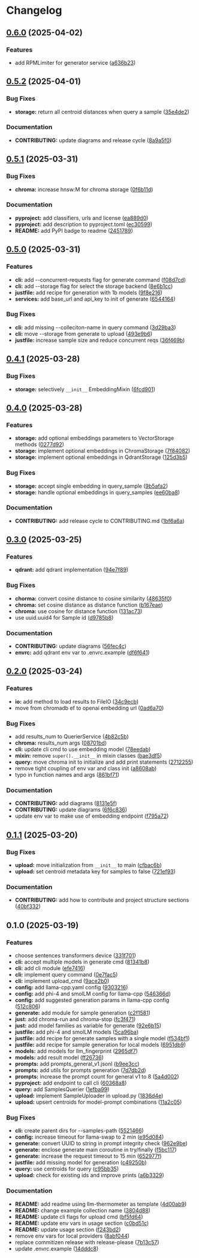 # Changelog

## [0.6.0](https://github.com/S1M0N38/llm-fingerprint/compare/v0.5.2...v0.6.0) (2025-04-02)


### Features

* add RPMLimiter for generator service ([a636b23](https://github.com/S1M0N38/llm-fingerprint/commit/a636b23e98927684a96f8b034bf8a6d3868ec6f3))

## [0.5.2](https://github.com/S1M0N38/llm-fingerprint/compare/v0.5.1...v0.5.2) (2025-04-01)


### Bug Fixes

* **storage:** return all centroid distances when query a sample ([35e4de2](https://github.com/S1M0N38/llm-fingerprint/commit/35e4de26b82f70f2d9be58356d190fe7585e1991))


### Documentation

* **CONTRIBUTING:** update diagrams and release cycle ([8a9a5f0](https://github.com/S1M0N38/llm-fingerprint/commit/8a9a5f0e0529567d351332843153769b4ae9b5c0))

## [0.5.1](https://github.com/S1M0N38/llm-fingerprint/compare/v0.5.0...v0.5.1) (2025-03-31)


### Bug Fixes

* **chroma:** increase hnsw:M for chroma storage ([0f6b11d](https://github.com/S1M0N38/llm-fingerprint/commit/0f6b11d48ff892884a39e3c16a5b518fa969e4c5))


### Documentation

* **pyproject:** add classifiers, urls and license ([ea889d0](https://github.com/S1M0N38/llm-fingerprint/commit/ea889d06246f847156246cdde11ae95d46e246af))
* **pyproject:** add description to pyproject.toml ([ec30599](https://github.com/S1M0N38/llm-fingerprint/commit/ec305997b04562879bed310195a7d80f85b2ecf1))
* **README:** add PyPI badge to readme ([2451789](https://github.com/S1M0N38/llm-fingerprint/commit/24517899dfa1216ba4ea43e8d5aa66ff03b7042f))

## [0.5.0](https://github.com/S1M0N38/llm-fingerprint/compare/v0.4.1...v0.5.0) (2025-03-31)


### Features

* **cli:** add --concurrent-requests flag for generate command ([f08d7cd](https://github.com/S1M0N38/llm-fingerprint/commit/f08d7cd46da7e2d613c4ce8278602d31bf4b90db))
* **cli:** add --storage flag for select the storage backend ([8e6b1cc](https://github.com/S1M0N38/llm-fingerprint/commit/8e6b1cc11c5a2f3557a6a37a4efae3719be6ac8f))
* **justfile:** add recipe for generation with 1b models ([9f8e216](https://github.com/S1M0N38/llm-fingerprint/commit/9f8e216dc45c482d210ecc49c074c46fbf06a90a))
* **services:** add base_url and api_key to init of generate ([6544164](https://github.com/S1M0N38/llm-fingerprint/commit/6544164a612149f87c875420b10922ba624b24a3))


### Bug Fixes

* **cli:** add missing --colleciton-name in query command ([3d29ba3](https://github.com/S1M0N38/llm-fingerprint/commit/3d29ba30114da4fac1fd235e8375f8948d2a724c))
* **cli:** move --storage from generate to upload ([493e9b6](https://github.com/S1M0N38/llm-fingerprint/commit/493e9b68467054e85e087269dd88e6fd991fd7ef))
* **justfile:** increase sample size and reduce concurrent reqs ([36f469b](https://github.com/S1M0N38/llm-fingerprint/commit/36f469b9638157d6924b519d98bbf0c9c0206a67))

## [0.4.1](https://github.com/S1M0N38/llm-fingerprint/compare/v0.4.0...v0.4.1) (2025-03-28)


### Bug Fixes

* **storage:** selectively `__init__` EmbeddingMixin ([6fcd901](https://github.com/S1M0N38/llm-fingerprint/commit/6fcd9018caa6e773af5ba1b3ddbddae045ce5bbc))

## [0.4.0](https://github.com/S1M0N38/llm-fingerprint/compare/v0.3.0...v0.4.0) (2025-03-28)


### Features

* **storage:** add optional embeddings parameters to VectorStorage methods ([0277d92](https://github.com/S1M0N38/llm-fingerprint/commit/0277d9211095ed46f473f5456c69369d3a8dfa06))
* **storage:** implement optional embeddings in ChromaStorage ([7f84082](https://github.com/S1M0N38/llm-fingerprint/commit/7f8408229ea3e27f492adf7d4a9e21e0b653a24d))
* **storage:** implement optional embeddings in QdrantStorage ([125d3b5](https://github.com/S1M0N38/llm-fingerprint/commit/125d3b5d378da6c214498a991529912c74d8892b))


### Bug Fixes

* **storage:** accept single embedding in query_sample ([9b5afa2](https://github.com/S1M0N38/llm-fingerprint/commit/9b5afa29379c7b45c1470579b64d1ccb2b883617))
* **storage:** handle optional embeddings in query_samples ([ee60ba8](https://github.com/S1M0N38/llm-fingerprint/commit/ee60ba8a5de3d2b326ee88007f9144f22a006803))


### Documentation

* **CONTRIBUTING:** add release cycle to CONTRIBUTING.md ([1bf6a6a](https://github.com/S1M0N38/llm-fingerprint/commit/1bf6a6a0306f48921a5598ef067016f05ed2afff))

## [0.3.0](https://github.com/S1M0N38/llm-fingerprint/compare/v0.2.0...v0.3.0) (2025-03-25)


### Features

* **qdrant:** add qdrant implementation ([94e7f89](https://github.com/S1M0N38/llm-fingerprint/commit/94e7f8911b7b612940195cf35f2940744a0938d5))


### Bug Fixes

* **chorma:** convert cosine distance to cosine similarity ([48635f0](https://github.com/S1M0N38/llm-fingerprint/commit/48635f0031a4661b3000ec25f56bec177d94a235))
* **chroma:** set cosine distance as distance function ([b167eae](https://github.com/S1M0N38/llm-fingerprint/commit/b167eae8b7cf6533af4ae4700b9c774bf7083531))
* **chroma:** use cosine for distance function ([131ac73](https://github.com/S1M0N38/llm-fingerprint/commit/131ac73ffbe10b732c70a12335e46ddf795f5048))
* use uuid.uuid4 for Sample id ([d9785b8](https://github.com/S1M0N38/llm-fingerprint/commit/d9785b8c47a7e79487abf15ee9dd7beb66edd724))


### Documentation

* **CONTRIBUTING:** update diagrams ([56fec4c](https://github.com/S1M0N38/llm-fingerprint/commit/56fec4c8b9c3edf6a4d35bce2560a2bb9328ba4f))
* **envrc:** add qdrant env var to .envrc.example ([df6f641](https://github.com/S1M0N38/llm-fingerprint/commit/df6f641a6f0b8f7f544d362662cf4f172b9c3648))

## [0.2.0](https://github.com/S1M0N38/llm-fingerprint/compare/v0.1.1...v0.2.0) (2025-03-24)


### Features

* **io:** add method to load results to FileIO ([34c9ecb](https://github.com/S1M0N38/llm-fingerprint/commit/34c9ecba4456627127be4a037ea3f6787703eab5))
* move from chromadb ef to openai embedding url ([0ad6a70](https://github.com/S1M0N38/llm-fingerprint/commit/0ad6a70dc385d2f1a4b2e466520f25547015e182))


### Bug Fixes

* add results_num to QuerierService ([4b82c5b](https://github.com/S1M0N38/llm-fingerprint/commit/4b82c5be19d639a2ea0870d711971179f5562809))
* **chroma:** results_num args ([08701bd](https://github.com/S1M0N38/llm-fingerprint/commit/08701bd68a706aae0e6fd9a9c9d1a321dbd54207))
* **cli:** update cli cmd to use embedding model ([78eedab](https://github.com/S1M0N38/llm-fingerprint/commit/78eedabe2cbbed504fcb68acc874b564993be864))
* **mixin:** remove `super().__init__` in mixin classes ([bae3df5](https://github.com/S1M0N38/llm-fingerprint/commit/bae3df5f7af94ffd8af8e61730a61d1f667199a1))
* **query:** move chroma init to initialize and add print statements ([2712255](https://github.com/S1M0N38/llm-fingerprint/commit/27122558665218ce8fb492e6bf1a9b0a6b56cfe7))
* remove tight coupling of env var and class init ([a8608ab](https://github.com/S1M0N38/llm-fingerprint/commit/a8608abe87f5672ff7acafbf6e18718035b6efe1))
* typo in function names and args ([861bf71](https://github.com/S1M0N38/llm-fingerprint/commit/861bf715074fe6096de4b7eb1da85cbc2be64f61))


### Documentation

* **CONTRIBUTING:** add diagrams ([8131e5f](https://github.com/S1M0N38/llm-fingerprint/commit/8131e5f29859d790a262df87c3a190738c309319))
* **CONTRIBUTING:** update diagrams ([6f6c836](https://github.com/S1M0N38/llm-fingerprint/commit/6f6c836ff3c3294a4fc568c0e3166a19afc68016))
* update env var to make use of embedding endpoint ([f795a72](https://github.com/S1M0N38/llm-fingerprint/commit/f795a721479f2c116b7ea5b3e881de66f46dd6c7))

## [0.1.1](https://github.com/S1M0N38/llm-fingerprint/compare/v0.1.0...v0.1.1) (2025-03-20)


### Bug Fixes

* **upload:** move initialization from `__init__` to main ([cfbac6b](https://github.com/S1M0N38/llm-fingerprint/commit/cfbac6b5cc59132bd762110bc5e1402a5d1189c7))
* **upload:** set centroid metadata key for samples to false ([721ef93](https://github.com/S1M0N38/llm-fingerprint/commit/721ef9335708adb2fe46ebb3f4892d65591b02f7))


### Documentation

* **CONTRIBUTING:** add how to contribute and project structure sections ([40bf332](https://github.com/S1M0N38/llm-fingerprint/commit/40bf3327a4ac492ca88ef4a8e8af6fccd53914c2))

## 0.1.0 (2025-03-19)


### Features

* choose sentences transformers device ([331f701](https://github.com/S1M0N38/llm-fingerprint/commit/331f701d83c27a538b0d8c3cddad7f4e912dbe6c))
* **cli:** accept multiple models in generate cmd ([81341b8](https://github.com/S1M0N38/llm-fingerprint/commit/81341b8d4a5edc403f59baa99dc840c89e2d3b4d))
* **cli:** add cli module ([efe7416](https://github.com/S1M0N38/llm-fingerprint/commit/efe74169d6a054b914a91cf6eee0114cfe27f527))
* **cli:** implement query command ([0e7fac5](https://github.com/S1M0N38/llm-fingerprint/commit/0e7fac5b3ea4cffa2b6db191a1ebf7b5902ad437))
* **cli:** implement upload_cmd ([9ace2b0](https://github.com/S1M0N38/llm-fingerprint/commit/9ace2b0b57d7b48f1d999d0579e9e01dba329794))
* **config:** add llama-cpp.yaml config ([9303216](https://github.com/S1M0N38/llm-fingerprint/commit/930321691c1688cddc084e89d334574075389193))
* **config:** add phi-4 and smolLM config for llama-cpp ([546366d](https://github.com/S1M0N38/llm-fingerprint/commit/546366dcb48d5a58ffed650953c4bb70b8a4d0a6))
* **config:** add suggested generation params in llama-cpp config ([512c806](https://github.com/S1M0N38/llm-fingerprint/commit/512c8065cf3abce4e3e089b876b9188b3b7c76d1))
* **generate:** add module for sample generation ([c2f1581](https://github.com/S1M0N38/llm-fingerprint/commit/c2f15818d965387a1dec6d9777fcf6a224816de8))
* **just:** add chroma-run and chroma-stop ([fc3f471](https://github.com/S1M0N38/llm-fingerprint/commit/fc3f4717c0cc192295c4075618348b0686bb6748))
* **just:** add model families as variable for generate ([92e6b15](https://github.com/S1M0N38/llm-fingerprint/commit/92e6b155ef8b18a1ddd0fd7fdc9602f8495d3820))
* **justfile:** add phi-4 and smolLM models ([5ca96ba](https://github.com/S1M0N38/llm-fingerprint/commit/5ca96ba47e2ce7add1977ad5645740284e62814f))
* **justfile:** add recipe for generate samples with a single model ([f534bf1](https://github.com/S1M0N38/llm-fingerprint/commit/f534bf158fd43c6d78298374800d0ffd677ca7d6))
* **justfile:** add recipe for sample generation for local models ([6951db9](https://github.com/S1M0N38/llm-fingerprint/commit/6951db9e190d4da007466d01df8d8e02ba61d94c))
* **models:** add models for llm_fingerprint ([2965df7](https://github.com/S1M0N38/llm-fingerprint/commit/2965df7148db60853d7ed0376525915387bcc409))
* **models:** add result model ([ff26736](https://github.com/S1M0N38/llm-fingerprint/commit/ff267367d4e25da7227285f4bebeec515ad57f41))
* **prompts:** add prompts_general_v1.jsonl ([b9ee3cc](https://github.com/S1M0N38/llm-fingerprint/commit/b9ee3cca959498de983540e93a0916b5825605d9))
* **prompts:** add utils for prompts generation ([7d7db2d](https://github.com/S1M0N38/llm-fingerprint/commit/7d7db2d80fe1e16b8abdd6f3e3a1dbe5b790dd77))
* **prompts:** increase the prompt count for general v1 to 8 ([5a4d002](https://github.com/S1M0N38/llm-fingerprint/commit/5a4d0020679f7386dcbe47e78abaa3560138b996))
* **pyproject:** add endpoint to call cli ([60368a8](https://github.com/S1M0N38/llm-fingerprint/commit/60368a88118594eff6e481b7a14b17db3e5db054))
* **query:** add SamplesQuerier ([1efba99](https://github.com/S1M0N38/llm-fingerprint/commit/1efba99c161424143a1cfa3233458b2d44605a66))
* **upload:** implement SampleUploader in upload.py ([1836d4e](https://github.com/S1M0N38/llm-fingerprint/commit/1836d4ecf5972f3eb430b4ca956da3d88374f065))
* **upload:** upsert centroids for model-prompt combinations ([11a2c05](https://github.com/S1M0N38/llm-fingerprint/commit/11a2c059c19518136c0f04a7060714f969283a90))


### Bug Fixes

* **cli:** create parent dirs for --samples-path ([5521466](https://github.com/S1M0N38/llm-fingerprint/commit/55214666dc0132bafaba867945c18319c1fd2677))
* **config:** increase timeout for llama-swap to 2 min ([e95d084](https://github.com/S1M0N38/llm-fingerprint/commit/e95d0846aa70c216d932d94a96bd0f4ddb3b0627))
* **generate:** convert UUID to string in prompt integrity check ([962e9be](https://github.com/S1M0N38/llm-fingerprint/commit/962e9beab6ea19b745a548046c179d3082a0fd57))
* **generate:** enclose generate main coroutine in try/finally ([f5bc117](https://github.com/S1M0N38/llm-fingerprint/commit/f5bc117d5159b750fb7b63b332d3234cff933bc4))
* **generate:** increase the request timeout to 15 min ([652977f](https://github.com/S1M0N38/llm-fingerprint/commit/652977f4ac52e85a7a919cd62b6390a0e5b916ef))
* **justfile:** add missing model for generation ([c49250b](https://github.com/S1M0N38/llm-fingerprint/commit/c49250b9ce7fb0ae8b0faf9a14864fd808b6a2cd))
* **query:** use centroids for query ([c95bb35](https://github.com/S1M0N38/llm-fingerprint/commit/c95bb35b1d31f5d0cabfafdd77c6c5310b9afab8))
* **upload:** check for existing ids and improve prints ([a6b3329](https://github.com/S1M0N38/llm-fingerprint/commit/a6b3329cddde8dc119210afb8ff85934789a2e5d))


### Documentation

* **README:** add readme using llm-thermometer as template ([4d00ab9](https://github.com/S1M0N38/llm-fingerprint/commit/4d00ab992f304a7d67b71b48f1c6f2e930a40cb3))
* **README:** change example collection name ([3804d88](https://github.com/S1M0N38/llm-fingerprint/commit/3804d889025c01084a7a2cee5d79e01d45e6e35b))
* **README:** update cli flags for upload cmd ([bf5fd64](https://github.com/S1M0N38/llm-fingerprint/commit/bf5fd64b257488bb055b174cc6221af2fb8ed287))
* **README:** update env vars in usage section ([c0bd51c](https://github.com/S1M0N38/llm-fingerprint/commit/c0bd51c1709473e886f2d85acac5f2c3976a6c4b))
* **README:** update usage section ([f243bd2](https://github.com/S1M0N38/llm-fingerprint/commit/f243bd21b0c2721e75857002d8d1f69f6c5ea64a))
* remove env vars for local providers ([8abf044](https://github.com/S1M0N38/llm-fingerprint/commit/8abf044f319c2de9b99faf6077caea9337985cc6))
* replace commitizen release with release-please ([7b13c57](https://github.com/S1M0N38/llm-fingerprint/commit/7b13c57bc923b6c1d2da00cb733f767c1abec1ff))
* update .envrc.example ([14dddc8](https://github.com/S1M0N38/llm-fingerprint/commit/14dddc83b5dce7fa01d34c6dd1dae6e71f9eb9d1))
